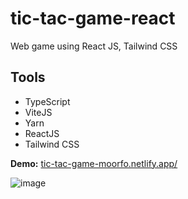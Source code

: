# tic-tac-game-react
Web game using React JS, Tailwind CSS

## Tools
<ul>
  <li>TypeScript</li>
  <li>ViteJS</li>
  <li>Yarn</li>
  <li>ReactJS</li>
  <li>Tailwind CSS</li>
</ul>

<b>Demo:</b> <a href="https://tic-tac-game-moorfo.netlify.app/" target="_blank">tic-tac-game-moorfo.netlify.app/</a>

![image](https://github.com/QuvonchbekBobojonov/tic-tac-game-react/assets/111079758/5c8522aa-96f6-4476-b626-97e0a3c444c1)
